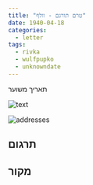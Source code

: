 ```yaml
---
title: "טרם תורגם - וולף"
date: 1940-04-18
categories:
  - letter
tags:
  - rivka
  - wulfpupko
  - unknowndate
---
```


תאריך משוער

![text](/pupko-papers/assets/images/1940-04-18-content.jpg)

![addresses](/pupko-papers/assets/images/1940-04-18-addresses.jpg)

## תרגום


## מקור
